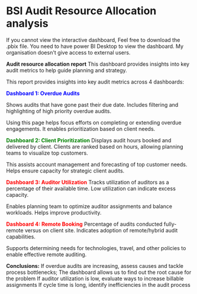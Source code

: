 # BSI Audit Resource Allocation analysis

If you cannot view the interactive dashboard, Feel free to download the .pbix file.
You need to have power BI Desktop to view the dashboard. My organisation doesn't 
give access to external users.


 **Audit resource allocation report**
This dashboard provides insights into key audit metrics to help guide planning and strategy.


This report provides insights into key audit metrics across 4 dashboards:

**<span style="color:blue">Dashboard 1: Overdue Audits</span>**

Shows audits that have gone past their due date. Includes filtering and highlighting of high priority overdue audits.

Using this page helps focus efforts on completing or extending overdue engagements. It enables prioritization based on client needs.

**<span style="color:green">Dashboard 2: Client Prioritization</span>**
Displays audit hours booked and delivered by client. Clients are ranked based on hours, allowing planning teams to visualize top customers.

This assists account management and forecasting of top customer needs. Helps ensure capacity for strategic client audits.

**<span style="color:red">Dashboard 3: Auditor Utilization</span>**
Tracks utilization of auditors as a percentage of their available time. Low utilization can indicate excess capacity.

Enables planning team to optimize auditor assignments and balance workloads. Helps improve productivity.

**<span style="color:red">Dashboard 4: Remote Booking</span>**
Percentage of audits conducted fully-remote versus on client site. Indicates adoption of remote/hybrid audit capabilities.

Supports determining needs for technologies, travel, and other policies to enable effective remote auditing.

**Conclusions:**
If overdue audits are increasing, assess causes and tackle process bottlenecks; The dashboard allows us to find out the root cause for the problem
If auditor utilization is low, evaluate ways to increase billable assignments
If cycle time is long, identify inefficiencies in the audit process
